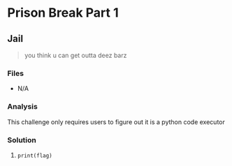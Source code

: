 # Prison Break Part 1
## Jail

> you think u can get outta deez barz

### Files
- N/A

### Analysis
This challenge only requires users to figure out it is a python code executor

### Solution
1. ```print(flag)```
